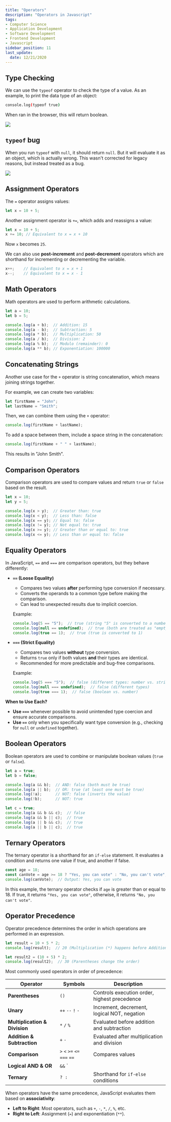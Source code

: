 ```yaml
---
title: "Operators"
description: "Operators in Javascript"
tags: 
- Computer Science
- Application Development
- Software Development
- Frontend Development
- Javascript
sidebar_position: 11
last_update:
  date: 12/21/2020
---
```


## Type Checking

We can use the `typeof` operator to check the type of a value. As an example, to print the data type of an object:

```bash
console.log(typeof true) 
```

When ran in the browser, this will return boolean.

![](/img/docs/12082024-typeofexample.png)


## `typeof` bug 

When you run `typeof` with `null`, it should return `null`. But it will evaluate it as an object, which is actually wrong. This wasn't corrected for legacy reasons, but instead treated as a bug.

![](/img/docs/12082024-js-typeof-bug.png)


## Assignment Operators  

The `=` operator assigns values:  

```js
let x = 10 + 5;
```

Another assignment operator is `+=`, which adds and reassigns a value:  

```js
let x = 10 + 5;
x += 10; // Equivalent to x = x + 10
```

Now `x` becomes `25`.  

We can also use **post-increment** and **post-decrement** operators which are shorthand for incrementing or decrementing the variable.

```js
x++;    // Equivalent to x = x + 1
x--;    // Equivalent to x = x - 1
```

## Math Operators

Math operators are used to perform arithmetic calculations.

```js
let a = 10;
let b = 5;

console.log(a + b);  // Addition: 15
console.log(a - b);  // Subtraction: 5
console.log(a * b);  // Multiplication: 50
console.log(a / b);  // Division: 2
console.log(a % b);  // Modulo (remainder): 0
console.log(a ** b); // Exponentiation: 100000
```


## Concatenating Strings 

Another use case for the `+` operator is string concatenation, which means joining strings together.  

For example, we can create two variables:  

```js
let firstName = "John";
let lastName = "Smith";
```

Then, we can combine them using the `+` operator:  

```js
console.log(firstName + lastName);
```

To add a space between them, include a space string in the concatenation:  

```js
console.log(firstName + " " + lastName);
```

This results in "John Smith".  


## Comparison Operators  

Comparison operators are used to compare values and return `true` or `false` based on the result.

```js
let x = 10;
let y = 5;

console.log(x > y);  // Greater than: true
console.log(x < y);  // Less than: false
console.log(x == y); // Equal to: false
console.log(x != y); // Not equal to: true
console.log(x >= y); // Greater than or equal to: true
console.log(x <= y); // Less than or equal to: false
```

## Equality Operators 

In JavaScript, `==` and `===` are comparison operators, but they behave differently:

- **`==` (Loose Equality)**
  - Compares two values **after** performing type conversion if necessary.
  - Converts the operands to a common type before making the comparison.
  - Can lead to unexpected results due to implicit coercion.

  Example:

  ```javascript
  console.log(5 == "5");  // true (string "5" is converted to a number)
  console.log(null == undefined);  // true (both are treated as "empty" values)
  console.log(true == 1);  // true (true is converted to 1)
  ```
     
- **`===` (Strict Equality)**
  - Compares two values **without** type conversion.
  - Returns `true` only if both values **and** their types are identical.
  - Recommended for more predictable and bug-free comparisons.

  Example:

  ```javascript
  console.log(5 === "5");  // false (different types: number vs. string)
  console.log(null === undefined);  // false (different types)
  console.log(true === 1);  // false (boolean vs. number)
  ```

**When to Use Each?**

- **Use `===`** whenever possible to avoid unintended type coercion and ensure accurate comparisons.
- **Use `==`** only when you specifically want type conversion (e.g., checking for `null` or `undefined` together).


## Boolean Operators  

Boolean operators are used to combine or manipulate boolean values (`true` or `false`). 

```js
let a = true;
let b = false;

console.log(a && b);  // AND: false (both must be true)
console.log(a || b);  // OR: true (at least one must be true)
console.log(!a);      // NOT: false (inverts the value)
console.log(!b);      // NOT: true

let c = true;
console.log(a && b && c);  // false
console.log(a && b || c);  // true
console.log(a || b && c);  // true
console.log(a || b || c);  // true
```

## Ternary Operators 

The ternary operator is a shorthand for an `if-else` statement. It evaluates a condition and returns one value if true, and another if false.

```js
const age = 18;
const canVote = age >= 18 ? "Yes, you can vote" : "No, you can't vote";
console.log(canVote);  // Output: Yes, you can vote
```

In this example, the ternary operator checks if `age` is greater than or equal to 18. If true, it returns `"Yes, you can vote"`, otherwise, it returns `"No, you can't vote"`.

## Operator Precedence  

Operator precedence determines the order in which operations are performed in an expression. 

```js
let result = 10 + 5 * 2;  
console.log(result);  // 20 (Multiplication (*) happens before Addition (+))

let result2 = (10 + 5) * 2;  
console.log(result2);  // 30 (Parentheses change the order)
```

Most commonly used operators in order of precedence:


| **Operator**                  | **Symbols**                     | **Description** |
|-------------------------------|---------------------------------|----------------|
| **Parentheses**               | `()`                            | Controls execution order, highest precedence |
| **Unary**                     | `++` `--` `!` `-`               | Increment, decrement, logical NOT, negation |
| **Multiplication & Division** | `*` `/` `%`                     | Evaluated before addition and subtraction |
| **Addition & Subtraction**    | `+` `-`                         | Evaluated after multiplication and division |
| **Comparison**                | `>` `<` `>=` `<=` `===` `==`    | Compares values |
| **Logical AND & OR**          | `&&` `||`                       | AND (`&&`) has higher precedence than OR (`||`) |
| **Ternary**                   | `? :`                           | Shorthand for `if-else` conditions |  


When operators have the same precedence, JavaScript evaluates them based on **associativity**:  

- **Left to Right**: Most operators, such as `+`, `-`, `*`, `/`, `%`, etc.  
- **Right to Left**: Assignment (`=`) and exponentiation (`**`).  
